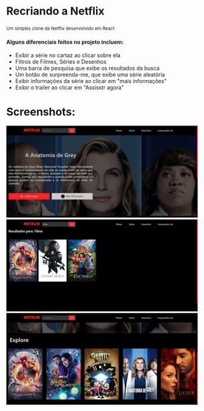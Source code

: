 <h1>Recriando a Netflix</h1>
<small>Um simples clone da Netflix desenvolvido em React</small>

<h4>Alguns diferenciais feitos no projeto incluem:</h4>
<ul>
    <li>Exibir a série no cartaz ao clicar sobre ela</li>
    <li>Filtros de Filmes, Séries e Desenhos</li>
    <li>Uma barra de pesquisa que exibe os resultados da busca</li>
    <li>Um botão de surpreenda-me, que exibe uma série aleatória</li>
    <li>Exibir informações da série ao clicar em "mais informações"</li>
    <li>Exibir o trailer ao clicar em "Assisstr agora"</li>
</ul>

<h1>Screenshots:</h1>
<img src='Screenshot1.PNG' />
<img src='Screenshot2.png' />
<img src='Screenshot3.PNG' />
